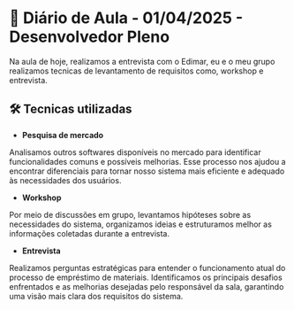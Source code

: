 # 📓 Diário de Aula - 01/04/2025 - Desenvolvedor Pleno

Na aula de hoje, realizamos a entrevista com o Edimar, eu e o meu grupo realizamos tecnicas de levantamento de requisitos como, workshop e entrevista.

## 🛠️  Tecnicas utilizadas

- **Pesquisa de mercado**

Analisamos outros softwares disponíveis no mercado para identificar funcionalidades comuns e possíveis melhorias. Esse processo nos ajudou a encontrar diferenciais para tornar nosso sistema mais eficiente e adequado às necessidades dos usuários.

- **Workshop**

Por meio de discussões em grupo, levantamos hipóteses sobre as necessidades do sistema, organizamos ideias e estruturamos melhor as informações coletadas durante a entrevista.


- **Entrevista**

Realizamos perguntas estratégicas para entender o funcionamento atual do processo de empréstimo de materiais. Identificamos os principais desafios enfrentados e as melhorias desejadas pelo responsável da sala, garantindo uma visão mais clara dos requisitos do sistema.



